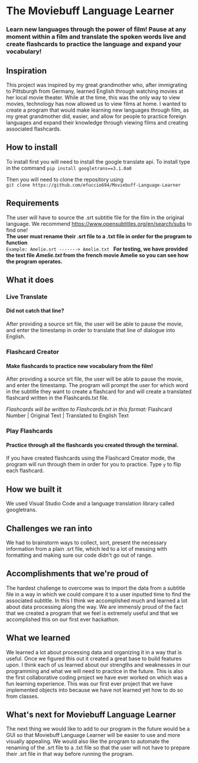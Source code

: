 
# The Moviebuff Language Learner
### Learn new languages through the power of film! Pause at any moment within a film and translate the spoken words live and create flashcards to practice the language and expand your vocabulary!
## Inspiration
This project was inspired by my great grandmother who, after immigrating to Pittsburgh from Germany, learned English through watching movies at her local movie theater. While at the time, this was the only way to view movies, technology has now allowed us to view films at home. I wanted to create a program that would make learning new languages through film, as my great grandmother did, easier, and allow for people to practice foreign languages and expand their knowledge through viewing films and creating associated flashcards.
## How to install
To install first you will need to install the google translate api. To install type in the command
`pip install googletrans==3.1.0a0`

Then you will need to clone the repository using  
`git clone https://github.com/efuccio694/Moviebuff-Language-Learner`
## Requirements
The user will have to source the .srt subtitle file for the film in the original language. We recommend https://www.opensubtitles.org/en/search/subs to find one!  
**The user must rename their .srt file to a .txt file in order for the program to function**  
```Example: Amelie.srt -------> Amelie.txt ```
**For testing, we have provided the text file *Amelie.txt* from the french movie Amelie so you can see how the program operates.**
## What it does
### Live Translate
#### Did not catch that line?
After providing a source srt file, the user will be able to pause the movie, and enter the timestamp in order to translate that line of dialogue into English.

### Flashcard Creator
#### Make flashcards to practice new vocabulary from the film!
After providing a source srt file, the user will be able to pause the movie, and enter the timestamp. The program will prompt the user for which word in the subtitle they want to create a flashcard for and will create a translated flashcard written in the Flashcards.txt file.

*Flashcards will be written to Flashcards.txt in this format:*
Flashcard Number | Original Text | Translated to English Text

### Play Flashcards
#### Practice through all the flashcards you created through the terminal.
If you have created flashcards using the Flashcard Creator mode, the program will run through them in order for you to practice. Type `y` to flip each flashcard.

## How we built it
We used Visual Studio Code and a language translation library called googletrans.

## Challenges we ran into
We had to brainstorm ways to collect, sort, present the necessary information from a plain .srt file, which led to a lot of messing with formatting and making sure our code didn't go out of range.

## Accomplishments that we're proud of
The hardest challenge to overcome was to import the data from a subtitle file in a way in which we could compare it to a user inputted time to find the associated subtitle. In this I think we accomplished much and learned a lot about data processing along the way. We are immensly proud of the fact that we created a program that we feel is extremely useful and that we accomplished this on our first ever hackathon.

## What we learned
We learned a lot about processing data and organizing it in a way that is useful. Once we figured this out it created a great base to build features upon. I think each of us learned about our strengths and weaknesses in our programming and what we will need to practice in the future. This is also the first collaborative coding project we have ever worked on which was a fun learning experience. This was our first ever project that we have implemented objects into because we have not learned yet how to do so from classes.
## What's next for Moviebuff Language Learner
The next thing we would like to add to our program in the future would be a GUI so that Moviebuff Language Learner will be easier to use and more visually appealing. We would also like the program to automate the renaming of the .srt file to a .txt file so that the user will not have to prepare their .srt file in that way before running the program. 
